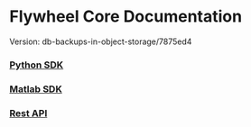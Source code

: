 # Flywheel Core Documentation
Version: db-backups-in-object-storage/7875ed4

### [Python SDK](python/)

### [Matlab SDK](matlab/)

### [Rest API](swagger/index.html)

